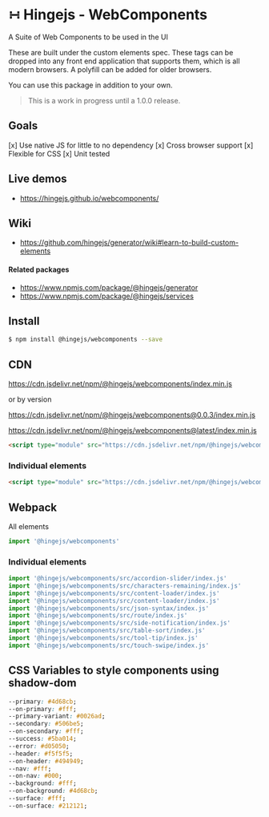 # &#8762; Hingejs - WebComponents

A Suite of Web Components to be used in the UI

These are built under the custom elements spec.  These tags can be dropped into any front end application that supports them, which is all modern browsers.  A polyfill can be added for older browsers.  

You can use this package in addition to your own.

> This is a work in progress until a 1.0.0 release.

## Goals

[x] Use native JS for little to no dependency
[x] Cross browser support
[x] Flexible for CSS
[x] Unit tested

## Live demos

- https://hingejs.github.io/webcomponents/

## Wiki

- https://github.com/hingejs/generator/wiki#learn-to-build-custom-elements

#### Related packages

- https://www.npmjs.com/package/@hingejs/generator
- https://www.npmjs.com/package/@hingejs/services

## Install

```sh
$ npm install @hingejs/webcomponents --save
```

## CDN

https://cdn.jsdelivr.net/npm/@hingejs/webcomponents/index.min.js

or by version

https://cdn.jsdelivr.net/npm/@hingejs/webcomponents@0.0.3/index.min.js


https://cdn.jsdelivr.net/npm/@hingejs/webcomponents@latest/index.min.js


```html
<script type="module" src="https://cdn.jsdelivr.net/npm/@hingejs/webcomponents/index.min.js"></script>
```

### Individual elements

```html
<script type="module" src="https://cdn.jsdelivr.net/npm/@hingejs/webcomponents@latest/src/accordion-slider/index.js"></script>
```

## Webpack

All elements

```js
import '@hingejs/webcomponents'
```

### Individual elements

```js
import '@hingejs/webcomponents/src/accordion-slider/index.js'
import '@hingejs/webcomponents/src/characters-remaining/index.js'
import '@hingejs/webcomponents/src/content-loader/index.js'
import '@hingejs/webcomponents/src/content-loader/index.js'
import '@hingejs/webcomponents/src/json-syntax/index.js'
import '@hingejs/webcomponents/src/route/index.js'
import '@hingejs/webcomponents/src/side-notification/index.js'
import '@hingejs/webcomponents/src/table-sort/index.js'
import '@hingejs/webcomponents/src/tool-tip/index.js'
import '@hingejs/webcomponents/src/touch-swipe/index.js'
```


## CSS Variables to style components using shadow-dom

```css
--primary: #4d68cb;
--on-primary: #fff;
--primary-variant: #0026ad;
--secondary: #506be5;
--on-secondary: #fff;
--success: #5ba014;
--error: #d05050;
--header: #f5f5f5;
--on-header: #494949;
--nav: #fff;
--on-nav: #000;
--background: #fff;
--on-background: #4d68cb;
--surface: #fff;
--on-surface: #212121;
  ```
